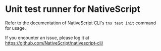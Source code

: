 Unit test runner for NativeScript
=================================

Refer to the documentation of NativeScript CLI's `tns test init` command for usage.

If you encounter an issue, please log it at https://github.com/NativeScript/nativescript-cli/
